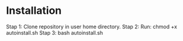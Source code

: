 # Installation

Stap 1: Clone repository in user home directory.
Stap 2: Run: chmod +x autoinstall.sh
Stap 3: bash autoinstall.sh